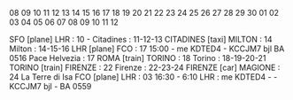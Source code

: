 08 09 10 11 12 13 14
15 16 17 18 19 20 21
22 23 24 25 26 27 28
29 30 01 02 03 04 05
06 07 08 09 10 11 12

SFO [plane] LHR : 10 - 
Citadines : 11-12-13
CITADINES [taxi] MILTON : 14
Milton : 14-15-16
LHR [plane] FCO : 17 15:00  - me KDTED4 - KCCJM7 bjl BA 0516
Pace Helvezia : 17
ROMA [train] TORINO : 18
Torino : 18-19-20-21
TORINO [train] FIRENZE : 22
Firenze : 22-23-24
FIRENZE [car] MAGIONE : 24
La Terre di Isa
FCO [plane] LHR : 03 16:30 - 6:10 LHR : me KDTED4 - - KCCJM7 bjl - BA 0559

